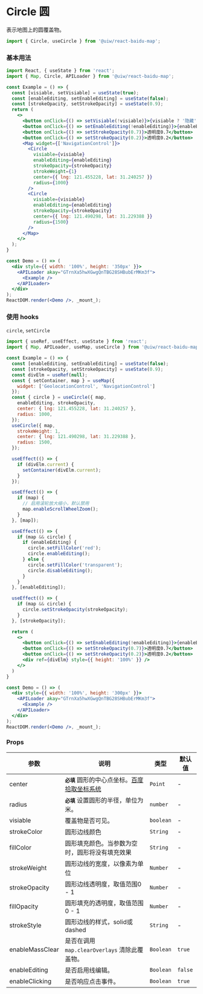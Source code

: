 Circle 圆
===

表示地图上的圆覆盖物。

```jsx
import { Circle, useCircle } from '@uiw/react-baidu-map';
```

### 基本用法

<!--DemoStart,bgWhite--> 
```jsx
import React, { useState } from 'react';
import { Map, Circle, APILoader } from '@uiw/react-baidu-map';

const Example = () => {
  const [visiable, setVisiable] = useState(true);
  const [enableEditing, setEnableEditing] = useState(false);
  const [strokeOpacity, setStrokeOpacity] = useState(0.9);
  return (
    <>
      <button onClick={() => setVisiable(!visiable)}>{visiable ? '隐藏' : '显示'}</button>
      <button onClick={() => setEnableEditing(!enableEditing)}>{enableEditing ? '取消编辑' : '编辑'}</button>
      <button onClick={() => setStrokeOpacity(0.7)}>透明度0.7</button>
      <button onClick={() => setStrokeOpacity(0.2)}>透明度0.2</button>
      <Map widget={['NavigationControl']}>
        <Circle
          visiable={visiable}
          enableEditing={enableEditing}
          strokeOpacity={strokeOpacity}
          strokeWeight={1}
          center={{ lng: 121.455228, lat: 31.240257 }}
          radius={1000}
        />
        <Circle
          visiable={visiable}
          enableEditing={enableEditing}
          strokeOpacity={strokeOpacity}
          center={{ lng: 121.490298, lat: 31.229388 }}
          radius={1500}
        />
      </Map>
    </>
  );
}

const Demo = () => (
  <div style={{ width: '100%', height: '350px' }}>
    <APILoader akay="GTrnXa5hwXGwgQnTBG28SHBubErMKm3f">
      <Example />
    </APILoader>
  </div>
);
ReactDOM.render(<Demo />, _mount_);
```
<!--End-->


### 使用 hooks

`circle`, `setCircle`

<!--DemoStart,bgWhite--> 
```jsx
import { useRef, useEffect, useState } from 'react';
import { Map, APILoader, useMap, useCircle } from '@uiw/react-baidu-map';

const Example = () => {
  const [enableEditing, setEnableEditing] = useState(false);
  const [strokeOpacity, setStrokeOpacity] = useState(0.9);
  const divElm = useRef(null);
  const { setContainer, map } = useMap({
    widget: ['GeolocationControl', 'NavigationControl']
  });
  const { circle } = useCircle({ map,
    enableEditing, strokeOpacity,
    center: { lng: 121.455228, lat: 31.240257 },
    radius: 1000,
  });
  useCircle({ map,
    strokeWeight: 1,
    center: { lng: 121.490298, lat: 31.229388 },
    radius: 1500,
  });

  useEffect(() => {
    if (divElm.current) {
      setContainer(divElm.current);
    }
  });

  useEffect(() => {
    if (map) {
      // 启用滚轮放大缩小，默认禁用
      map.enableScrollWheelZoom();
    }
  }, [map]);

  useEffect(() => {
    if (map && circle) {
      if (enableEditing) {
        circle.setFillColor('red');
        circle.enableEditing();
      } else {
        circle.setFillColor('transparent');
        circle.disableEditing();
      }
    }
  }, [enableEditing]);

  useEffect(() => {
    if (map && circle) {
      circle.setStrokeOpacity(strokeOpacity);
    }
  }, [strokeOpacity]);

  return (
    <>
      <button onClick={() => setEnableEditing(!enableEditing)}>{enableEditing ? '取消编辑' : '编辑'}</button>
      <button onClick={() => setStrokeOpacity(0.7)}>透明度0.7</button>
      <button onClick={() => setStrokeOpacity(0.2)}>透明度0.2</button>
      <div ref={divElm} style={{ height: '100%' }} />
    </>
  )
}

const Demo = () => (
  <div style={{ width: '100%', height: '300px' }}>
    <APILoader akay="GTrnXa5hwXGwgQnTBG28SHBubErMKm3f">
      <Example />
    </APILoader>
  </div>
);
ReactDOM.render(<Demo />, _mount_);
```
<!--End-->

### Props

| 参数 | 说明 | 类型 | 默认值 |
| ----- | ----- | ----- | ----- |
| center | **`必填`** 圆形的中心点坐标。[百度拾取坐标系统](http://api.map.baidu.com/lbsapi/getpoint/index.html) | `Point` | - |
| radius | **`必填`** 设置圆形的半径，单位为米。 | `number` | - |
| visiable | 覆盖物是否可见。 | `boolean` | - |
| strokeColor | 圆形边线颜色 | `String` | - |
| fillColor | 圆形填充颜色。当参数为空时，圆形将没有填充效果 | `String` | - |
| strokeWeight | 圆形边线的宽度，以像素为单位 | `Number` | - |
| strokeOpacity | 圆形边线透明度，取值范围0 - 1 | `Number` | - |
| fillOpacity | 圆形填充的透明度，取值范围0 - 1 | `Number` | - |
| strokeStyle | 圆形边线的样式，solid或dashed | `String` | - |
| enableMassClear | 是否在调用 `map.clearOverlays` 清除此覆盖物。 | `Boolean` | `true` |
| enableEditing | 是否启用线编辑。 | `Boolean` | `false` |
| enableClicking | 是否响应点击事件。 | `Boolean` | `true` |